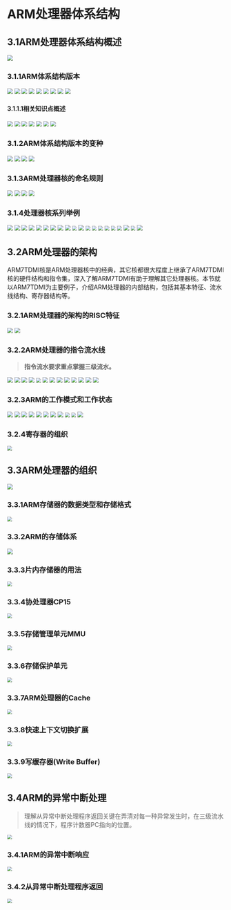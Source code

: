 # ARM处理器体系结构

## 3.1ARM处理器体系结构概述

<img src="https://gitee.com/cpicture/picture-1/raw/master/202109140903663.png" style="zoom:80%;" />

### 3.1.1ARM体系结构版本

<img src="https://gitee.com/cpicture/picture-1/raw/master/202109140904070.png" style="zoom:80%;" />

<img src="https://gitee.com/cpicture/picture-1/raw/master/202109140905840.png" style="zoom:80%;" />

<img src="https://gitee.com/cpicture/picture-1/raw/master/202109140905409.png" style="zoom:80%;" />

<img src="https://gitee.com/cpicture/picture-1/raw/master/202109140905991.png" style="zoom:80%;" />

<img src="https://gitee.com/cpicture/picture-1/raw/master/202109140906529.png" style="zoom:80%;" />

<img src="https://gitee.com/cpicture/picture-1/raw/master/202109140906796.png" style="zoom:80%;" />

<img src="https://gitee.com/cpicture/picture-1/raw/master/202109140907926.png" style="zoom:80%;" />

<img src="https://gitee.com/cpicture/picture-1/raw/master/202109140907487.png" style="zoom:80%;" />

<img src="https://gitee.com/cpicture/picture-1/raw/master/202109140907804.png" style="zoom:80%;" />



#### 3.1.1.1相关知识点概述

<img src="https://gitee.com/cpicture/picture-1/raw/master/202109140911163.png" style="zoom:80%;" />

<img src="https://gitee.com/cpicture/picture-1/raw/master/202109140911135.png" style="zoom:80%;" />

<img src="https://gitee.com/cpicture/picture-1/raw/master/202109140912467.png" style="zoom:80%;" />

<img src="https://gitee.com/cpicture/picture-1/raw/master/202109140912042.png" style="zoom:80%;" />

<img src="https://gitee.com/cpicture/picture-1/raw/master/202109140912729.png" style="zoom:80%;" />

<img src="https://gitee.com/cpicture/picture-1/raw/master/202109140912293.png" style="zoom:80%;" />

<img src="https://gitee.com/cpicture/picture-1/raw/master/202109140913636.png" style="zoom:80%;" />

### 3.1.2ARM体系结构版本的变种

<img src="https://gitee.com/cpicture/picture-1/raw/master/202109140909494.png" style="zoom:80%;" />

<img src="https://gitee.com/cpicture/picture-1/raw/master/202109140910983.png" style="zoom:80%;" />

<img src="https://gitee.com/cpicture/picture-1/raw/master/202109140910042.png" style="zoom:80%;" />

<img src="https://gitee.com/cpicture/picture-1/raw/master/202109140910145.png" style="zoom:80%;" />

### 3.1.3ARM处理器核的命名规则

<img src="https://gitee.com/cpicture/picture-1/raw/master/202109170806952.png" style="zoom:80%;" />

<img src="https://gitee.com/cpicture/picture-1/raw/master/202109170807322.png" style="zoom:80%;" />





<img src="https://gitee.com/cpicture/picture-1/raw/master/202109170808576.png" style="zoom:80%;" />

<img src="https://gitee.com/cpicture/picture-1/raw/master/202109170808941.png" style="zoom:80%;" />

### 3.1.4处理器核系列举例

<img src="https://gitee.com/cpicture/picture-1/raw/master/202109170810702.png" style="zoom:80%;" />

<img src="https://gitee.com/cpicture/picture-1/raw/master/202109170810612.png" style="zoom:80%;" />

<img src="https://gitee.com/cpicture/picture-1/raw/master/202109170810552.png" style="zoom:80%;" />

<img src="https://gitee.com/cpicture/picture-1/raw/master/202109170811398.png" style="zoom:80%;" />

<img src="https://gitee.com/cpicture/picture-1/raw/master/202109170811931.png" style="zoom:80%;" />

<img src="https://gitee.com/cpicture/picture-1/raw/master/202109170812940.png" style="zoom:80%;" />

<img src="https://gitee.com/cpicture/picture-1/raw/master/202109170812190.png" style="zoom: 80%;" />

<img src="https://gitee.com/cpicture/picture-1/raw/master/202109170813899.png" style="zoom:80%;" />

<img src="https://gitee.com/cpicture/picture-1/raw/master/202109170813034.png" style="zoom:80%;" />

<img src="https://gitee.com/cpicture/picture-1/raw/master/202109170814757.png" style="zoom:67%;" />

<img src="https://gitee.com/cpicture/picture-1/raw/master/202109170814719.png" style="zoom:80%;" />

<img src="https://gitee.com/cpicture/picture-1/raw/master/202109170815648.png" style="zoom:67%;" />

<img src="https://gitee.com/cpicture/picture-1/raw/master/202109170815640.png" style="zoom:67%;" />

<img src="https://gitee.com/cpicture/picture-1/raw/master/202109170816800.png" style="zoom: 67%;" />

<img src="https://gitee.com/cpicture/picture-1/raw/master/202109170816037.png" style="zoom:67%;" />

<img src="https://gitee.com/cpicture/picture-1/raw/master/202109170817390.png" style="zoom:67%;" />

<img src="https://gitee.com/cpicture/picture-1/raw/master/202109170817803.png" style="zoom:67%;" />

<img src="https://gitee.com/cpicture/picture-1/raw/master/202109170817523.png" style="zoom: 80%;" />

<img src="https://gitee.com/cpicture/picture-1/raw/master/202109170818250.png" style="zoom:67%;" />

<img src="https://gitee.com/cpicture/picture-1/raw/master/202109170818631.png" style="zoom:80%;" />

## 3.2ARM处理器的架构

ARM7TDMI核是ARM处理器核中的经典，其它核都很大程度上继承了ARM7TDMI核的硬件结构和指令集，深入了解ARM7TDMI有助于理解其它处理器核。本节就以ARM7TDMI为主要例子，介绍ARM处理器的内部结构，包括其基本特征、流水线结构、寄存器结构等。

### 3.2.1ARM处理器的架构的RISC特征

<img src="https://gitee.com/cpicture/picture-1/raw/master/202109170926797.png" style="zoom:80%;" />

<img src="https://gitee.com/cpicture/picture-1/raw/master/202109170926409.png" style="zoom:80%;" />

### 3.2.2ARM处理器的指令流水线

> **指令流水要求重点掌握三级流水。**



<img src="https://gitee.com/cpicture/picture-1/raw/master/202109170928238.png" style="zoom:80%;" />

<img src="https://gitee.com/cpicture/picture-1/raw/master/202109170928393.png" style="zoom: 80%;" />

<img src="https://gitee.com/cpicture/picture-1/raw/master/202109170929823.png" style="zoom:80%;" />

<img src="https://gitee.com/cpicture/picture-1/raw/master/202109170929453.png" style="zoom:80%;" />

<img src="https://gitee.com/cpicture/picture-1/raw/master/202109170930745.png" style="zoom:67%;" />

<img src="https://gitee.com/cpicture/picture-1/raw/master/202109170930253.png" style="zoom:80%;" />

<img src="https://gitee.com/cpicture/picture-1/raw/master/202109170930682.png" style="zoom:80%;" />

<img src="https://gitee.com/cpicture/picture-1/raw/master/202109170931917.png" style="zoom:80%;" />

<img src="https://gitee.com/cpicture/picture-1/raw/master/202109170931140.png" style="zoom:80%;" />

<img src="https://gitee.com/cpicture/picture-1/raw/master/202109170931499.png" style="zoom:80%;" />

<img src="https://gitee.com/cpicture/picture-1/raw/master/202109170932204.png" style="zoom:80%;" />

<img src="https://gitee.com/cpicture/picture-1/raw/master/202109170932248.png" style="zoom:80%;" />

<img src="https://gitee.com/cpicture/picture-1/raw/master/202109170932341.png" style="zoom:80%;" />

### 3.2.3ARM的工作模式和工作状态

<img src="https://gitee.com/cpicture/picture-1/raw/master/202109230802990.png" style="zoom:80%;" />

<img src="https://gitee.com/cpicture/picture-1/raw/master/202109230803612.png" style="zoom:80%;" />

<img src="https://gitee.com/cpicture/picture-1/raw/master/202109230803436.png" style="zoom:80%;" />

<img src="https://gitee.com/cpicture/picture-1/raw/master/202109230804088.png" style="zoom:80%;" />

<img src="https://gitee.com/cpicture/picture-1/raw/master/202109230804183.png" style="zoom:80%;" />

<img src="https://gitee.com/cpicture/picture-1/raw/master/202109230805640.png" style="zoom:80%;" />

<img src="https://gitee.com/cpicture/picture-1/raw/master/202109230805783.png" style="zoom:80%;" />

<img src="https://gitee.com/cpicture/picture-1/raw/master/202109230805951.png" style="zoom:80%;" />

<img src="https://gitee.com/cpicture/picture-1/raw/master/202109230806491.png" style="zoom:67%;" />

<img src="https://gitee.com/cpicture/picture-1/raw/master/202109230806839.png" style="zoom:67%;" />

<img src="https://gitee.com/cpicture/picture-1/raw/master/202109230806059.png" style="zoom:80%;" />

### 3.2.4寄存器的组织

<img src="https://gitee.com/cpicture/picture-1/raw/master/202109230807431.jpg" style="zoom: 67%;" />

## 3.3ARM处理器的组织

<img src="https://gitee.com/cpicture/picture-1/raw/master/202109240918639.png" style="zoom:80%;" />

### 3.3.1ARM存储器的数据类型和存储格式

<img src="https://gitee.com/cpicture/picture-1/raw/master/202109240919010.png" style="zoom: 67%;" />

### 3.3.2ARM的存储体系

<img src="https://gitee.com/cpicture/picture-1/raw/master/202109240922952.png" style="zoom:80%;" />

### 3.3.3片内存储器的用法

<img src="https://gitee.com/cpicture/picture-1/raw/master/202109241014478.png" style="zoom: 67%;" />

### 3.3.4协处理器CP15

<img src="https://gitee.com/cpicture/picture-1/raw/master/202109240937132.png" style="zoom:67%;" />

### 3.3.5存储管理单元MMU

<img src="https://gitee.com/cpicture/picture-1/raw/master/202109241015452.png" style="zoom:67%;" />

### 3.3.6存储保护单元

<img src="https://gitee.com/cpicture/picture-1/raw/master/202109280852528.png" style="zoom:67%;" />

### 3.3.7ARM处理器的Cache

<img src="https://gitee.com/cpicture/picture-1/raw/master/202109280854365.png" style="zoom:67%;" />

### 3.3.8快速上下文切换扩展

<img src="https://gitee.com/cpicture/picture-1/raw/master/202109280854732.png" style="zoom:67%;" />

### 3.3.9写缓存器(Write Buffer)

<img src="https://gitee.com/cpicture/picture-1/raw/master/202109280855047.png" style="zoom:67%;" />

## 3.4ARM的异常中断处理

> 理解从异常中断处理程序返回关键在弄清对每一种异常发生时，在三级流水线的情况下，程序计数器PC指向的位置。

<img src="https://gitee.com/cpicture/picture-1/raw/master/202109280856445.png" style="zoom:67%;" />

### 3.4.1ARM的异常中断响应

<img src="https://gitee.com/cpicture/picture-1/raw/master/202109280857131.png" style="zoom:67%;" />

### 3.4.2从异常中断处理程序返回

<img src="https://gitee.com/cpicture/picture-1/raw/master/202109280859642.jpg" style="zoom:67%;" />
